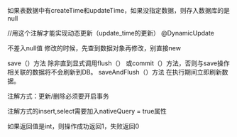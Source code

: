 如果表数据中有createTime和updateTime，如果没指定数据，则存入数据库的是null

//用这个注解才能实现动态更新（update_time的更新）
@DynamicUpdate


不差入null值
修改的时候，先查到数据对象再修改，别直接new

save（）方法
除非直到显式调用flush（） 或commit（）方法，否则与save操作相关联的数据将不会刷新到DB。
saveAndFlush（）方法
在执行期间立即刷新数据。

注解方式：更新/删除必须要开启事务

注解方式的insert,select需要加入nativeQuery = true属性

如果返回值是int，则操作成功返回1，失败返回0